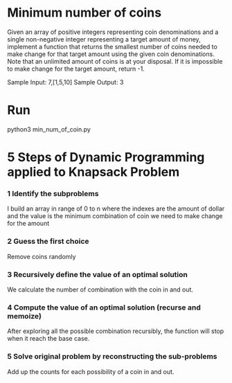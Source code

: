 # Minimum number of coins
Given an array of positive integers representing coin denominations 
and a single non-negative integer representing a target amount of money,
implement a function that returns the smallest number of coins needed 
to make change for that target amount using the given coin denominations. 
Note that an unlimited amount of coins is at your disposal. 
If it is impossible to make change for the target amount, return -1.

Sample Input: 7,[1,5,10]
Sample Output: 3

# Run 
python3 min_num_of_coin.py

# 5 Steps of Dynamic Programming applied to Knapsack Problem

### 1 Identify the subproblems 
I build an array in range of 0 to n where the indexes are the amount of dollar and the value is the minimum combination of coin we need to make change for the amount

### 2 Guess the first choice 
Remove coins randomly 

### 3 Recursively define the value of an optimal solution
We calculate the number of combination with the coin in and out.

###  4 Compute the value of an optimal solution (recurse and memoize)
After exploring all the possible combination recursibly, the function will stop when it reach the base case.

### 5 Solve original problem by reconstructing the sub-problems 
Add up the counts for each possibility of a coin in and out.